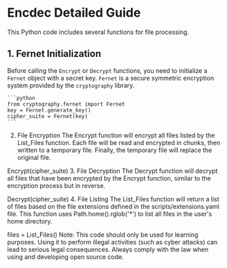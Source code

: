 # Encdec Detailed Guide

This Python code includes several functions for file processing.

## 1. Fernet Initialization
Before calling the `Encrypt` or `Decrypt` functions, you need to initialize a `Fernet` object with a secret key. `Fernet` is a secure symmetric encryption system provided by the `cryptography` library.

    ```python
    from cryptography.fernet import Fernet
    key = Fernet.generate_key()
    cipher_suite = Fernet(key)
    ```

2. File Encryption
The Encrypt function will encrypt all files listed by the List_Files function. Each file will be read and encrypted in chunks, then written to a temporary file. Finally, the temporary file will replace the original file.


Encrypt(cipher_suite)
3. File Decryption
The Decrypt function will decrypt all files that have been encrypted by the Encrypt function, similar to the encryption process but in reverse.


Decrypt(cipher_suite)
4. File Listing
The List_Files function will return a list of files based on the file extensions defined in the scripts/extensions.yaml file. This function uses Path.home().rglob('*') to list all files in the user's home directory.


files = List_Files()
Note: This code should only be used for learning purposes. Using it to perform illegal activities (such as cyber attacks) can lead to serious legal consequences. Always comply with the law when using and developing open source code.

